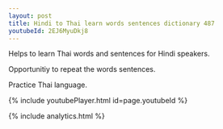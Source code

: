 ```yaml
---
layout: post
title: Hindi to Thai learn words sentences dictionary 487 
youtubeId: 2EJ6MyuDkj8
---
```

 
 
Helps to learn Thai words and sentences for Hindi speakers.

Opportunitiy to repeat the words sentences. 

Practice Thai language. 
 
{% include youtubePlayer.html id=page.youtubeId %}
 
 
{% include analytics.html %}